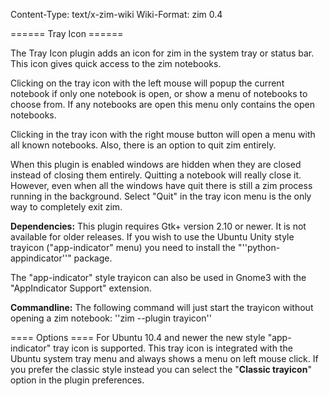 Content-Type: text/x-zim-wiki
Wiki-Format: zim 0.4

====== Tray Icon ======

The Tray Icon plugin adds an icon for zim in the system tray or status bar. This icon gives quick access to the zim notebooks.

Clicking on the tray icon with the left mouse will popup the current notebook if only one notebook is open, or show a menu of notebooks to choose from. If any notebooks are open this menu only contains the open notebooks.

Clicking in the tray icon with the right mouse button will open a menu with all known notebooks. Also, there is an option to quit zim entirely.

When this plugin is enabled windows are hidden when they are closed instead of closing them entirely.  Quitting a notebook will really close it. However, even when all the windows have quit there is still a zim process running in the background. Select "Quit" in the tray icon menu is the only way to completely exit zim.

**Dependencies:** This plugin requires Gtk+ version 2.10 or newer. It is not available for older releases. If you wish to use the Ubuntu Unity style trayicon ("app-indicator" menu) you need to install the "''python-appindicator''" package.

The "app-indicator" style trayicon can also be used in Gnome3 with the "AppIndicator Support" extension.

**Commandline:** The following command will just start the trayicon without opening a zim notebook: ''zim --plugin trayicon''

==== Options ====
For Ubuntu 10.4 and newer the new style "app-indicator" tray icon is supported. This tray icon is integrated with the Ubuntu system tray menu and always shows a menu on left mouse click. If you prefer the classic style instead you can select the "**Classic trayicon**" option in the plugin preferences.

